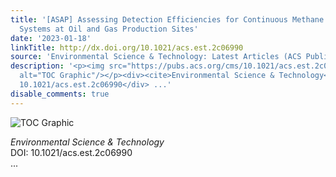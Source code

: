 ```yaml
---
title: '[ASAP] Assessing Detection Efficiencies for Continuous Methane Emission Monitoring
  Systems at Oil and Gas Production Sites'
date: '2023-01-18'
linkTitle: http://dx.doi.org/10.1021/acs.est.2c06990
source: 'Environmental Science & Technology: Latest Articles (ACS Publications)'
description: '<p><img src="https://pubs.acs.org/cms/10.1021/acs.est.2c06990/asset/images/medium/es2c06990_0009.gif"
  alt="TOC Graphic"/></p><div><cite>Environmental Science & Technology</cite></div><div>DOI:
  10.1021/acs.est.2c06990</div> ...'
disable_comments: true
---
```

<p><img src="https://pubs.acs.org/cms/10.1021/acs.est.2c06990/asset/images/medium/es2c06990_0009.gif" alt="TOC Graphic"/></p><div><cite>Environmental Science & Technology</cite></div><div>DOI: 10.1021/acs.est.2c06990</div> ...